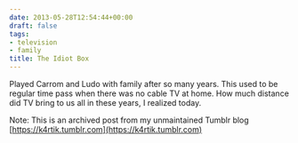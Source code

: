 ```yaml
---
date: 2013-05-28T12:54:44+00:00
draft: false
tags:
- television
- family
title: The Idiot Box
---
```


<p>Played Carrom and Ludo with family after so many years. This used to be regular time pass when there was no cable TV at home. How much distance did TV bring to us all in these years, I realized today.</p>

Note: This is an archived post from my unmaintained Tumblr blog [https://k4rtik.tumblr.com](https://k4rtik.tumblr.com)
